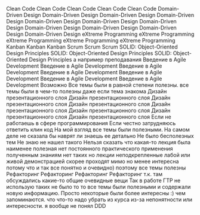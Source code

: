 Clean Code
Clean Code
Clean Code
Clean Code
Clean Code
Domain-Driven Design
Domain-Driven Design
Domain-Driven Design
Domain-Driven Design
Domain-Driven Design
Domain-Driven Design
Domain-Driven Design
Domain-Driven Design
Domain-Driven Design
Domain-Driven Design
Domain-Driven Design
eXtreme Programming
eXtreme Programming
eXtreme Programming
eXtreme Programming
eXtreme Programming
Kanban
Kanban
Kanban
Scrum
Scrum
Scrum
SOLID: Object-Oriented Design Principles
SOLID: Object-Oriented Design Principles
SOLID: Object-Oriented Design Principles
а например преподавания
Введение в Agile Development
Введение в Agile Development
Введение в Agile Development
Введение в Agile Development
Введение в Agile Development
Введение в Agile Development
Введение в Agile Development
Возможно
Все темы были в равной степени полезны.
все темы были в чем-то полезны
даже если тема знакома
Дизайн презентационного слоя
Дизайн презентационного слоя
Дизайн презентационного слоя
Дизайн презентационного слоя
Дизайн презентационного слоя
Дизайн презентационного слоя
Дизайн презентационного слоя
Дизайн презентационного слоя
Если не работаешь в сфере программирования
Если честно
затрудняюсь ответить
клин код
На мой взгляд все темы были полезными. 
На самом деле не сказала бы 
наврят ли знаешь ее детально
Не было бесполезных тем
Не знаю
не нашел такого
Нельзя сказать что какая-то лекция была наименее полезная
нет постоянного практического применения полученным знаниям
нет таких
но лекции неподкрепленные лабой или живой демонстрацией скорее проходят мимо
но менее интересна
потому что и так все понятно и очевидно)
поэтому все темы полезны
Рефакторинг
Рефакторинг
Рефакторинг
Рефакторинг
т.к. там обсуждались какие-то общие очевидные вещи
Так в работе ГТР не использую
таких не было
то
то все темы были полезными и содержали новую информацию. Просто некоторые были более интересны :)
чем запоминаются.
что что-то надо убрать из курса из-за непонятности или интересности. 
я вообще не понял DDD